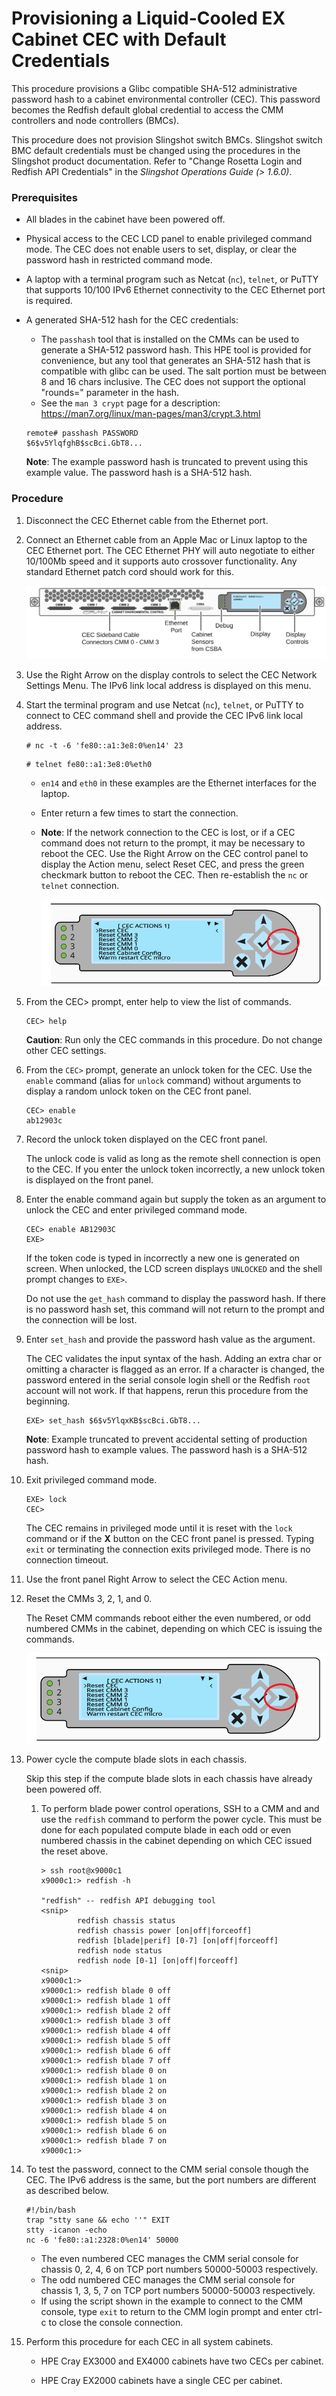 # Provisioning a Liquid-Cooled EX Cabinet CEC with Default Credentials

This procedure provisions a Glibc compatible SHA-512 administrative password hash to a cabinet environmental controller (CEC). This password becomes the Redfish default global credential to access the CMM controllers and node controllers (BMCs).

This procedure does not provision Slingshot switch BMCs. Slingshot switch BMC default credentials must be changed using the procedures in the Slingshot product documentation. Refer to  "Change Rosetta Login and Redfish API Credentials" in the *Slingshot Operations Guide (> 1.6.0)*.

### Prerequisites

- All blades in the cabinet have been powered off.

- Physical access to the CEC LCD panel to enable privileged command mode. The CEC does not enable users to set, display, or clear the password hash in restricted command mode.

- A laptop with a terminal program such as Netcat (`nc`), `telnet`, or PuTTY that supports 10/100 IPv6 Ethernet connectivity to the CEC Ethernet port is required. 

- A generated SHA-512 hash for the CEC credentials:

   - The `passhash` tool that is installed on the CMMs can be used to generate a SHA-512 password hash. This HPE tool is provided for convenience, but any tool that generates an SHA-512 hash that is compatible with glibc can be used. The salt portion must be between 8 and 16 chars inclusive. The CEC does not support the optional "rounds=" parameter in the hash.
   - See the `man 3 crypt` page for a description: https://man7.org/linux/man-pages/man3/crypt.3.html

  ```screen
  remote# passhash PASSWORD 
  $6$v5YlqfghB$scBci.GbT8...
  ```
  
  **Note**: The example password hash is truncated to prevent using this example value. The password hash is a SHA-512 hash.

### Procedure

1. Disconnect the CEC Ethernet cable from the Ethernet port.
   
2. Connect an Ethernet cable from an Apple Mac or Linux laptop to the CEC Ethernet port. The CEC Ethernet PHY will auto negotiate to either 10/100Mb speed and it supports auto crossover functionality. Any standard Ethernet patch cord should work for this.
   
   ![](../../img/CEC_Front_Panel.svg)
   
3. Use the Right Arrow on the display controls to select the CEC Network Settings Menu. The IPv6 link local address is displayed on this menu.

4. Start the terminal program and use Netcat (`nc`), `telnet`, or PuTTY to connect to CEC command shell and provide the CEC IPv6 link local address.

   ```screen
   # nc -t -6 'fe80::a1:3e8:0%en14' 23
   ```

   ```
   # telnet fe80::a1:3e8:0%eth0
   ```

   - `en14` and `eth0` in these examples are the Ethernet interfaces for the laptop.

   - Enter return a few times to start the connection.

   - **Note**: If the network connection to the CEC is lost, or if a CEC command does not return to the prompt, it may be necessary to reboot the CEC. Use the Right Arrow on the CEC control panel to display the Action menu, select Reset CEC, and press the green checkmark button to reboot the CEC. Then re-establish the `nc` or `telnet` connection.

     ![CEC Front Panel Controls](../../img//CEC_Display_Controls_CEC_Actions.svg)

5. From the CEC> prompt, enter help to view the list of commands.

   ```screen
   CEC> help
   ```

   **Caution**: Run only the CEC commands in this procedure. Do not change other CEC settings.

6. From the `CEC>` prompt, generate an unlock token for the CEC. Use the `enable` command (alias for `unlock` command) without arguments to display a random unlock token on the CEC front panel.

   ```screen
   CEC> enable
   ab12903c
   ```

7. Record the unlock token displayed on the CEC front panel.

   The unlock code is valid as long as the remote shell connection is open to the CEC. If you enter the unlock token incorrectly, a new unlock token is displayed on the front panel.

8. Enter the enable command again but supply the token as an argument to unlock the CEC and enter privileged command mode.

   ```screen
   CEC> enable AB12903C
   EXE>
   ```

   If the token code is typed in incorrectly a new one is generated on screen. When unlocked, the LCD screen displays `UNLOCKED` and the shell prompt changes to `EXE>`.

   Do not use the `get_hash` command to display the password hash. If there is no password hash set, this command will not return to the prompt and the connection will be lost.

9. Enter `set_hash` and provide the password hash value as the argument.

   The CEC validates the input syntax of the hash. Adding an extra char or omitting a character is flagged as an error. If a character is changed, the password entered in the serial console login shell or the Redfish `root` account will not work. If that happens, rerun this procedure from the beginning.

      ```screen
      EXE> set_hash $6$v5YlqxKB$scBci.GbT8...
      ```

   **Note**: Example truncated to prevent accidental setting of production password hash to example values. The password hash is a SHA-512 hash.

10. Exit privileged command mode.

       ```screen
       EXE> lock
       CEC>
       ```

    The CEC remains in privileged mode until it is reset with the `lock` command or if the **X** button on the CEC front panel is pressed. Typing `exit` or terminating the connection exits privileged mode. There is no connection timeout.

11. Use the front panel Right Arrow to select the CEC Action menu.

12. Reset the CMMs 3, 2, 1, and 0.

    The Reset CMM commands reboot either the even numbered, or odd numbered CMMs in the cabinet, depending on which CEC is issuing the commands.

    ![Front Panel Controls](../../img/CEC_Display_Controls_CEC_Actions.svg)

13. Power cycle the compute blade slots in each chassis.

    Skip this step if the compute blade slots in each chassis have already been powered off.

    1. To perform blade power control operations, SSH to a CMM and and use the `redfish` command to perform the power cycle. This must be done for each populated compute blade in each odd or even numbered chassis in the cabinet depending on which CEC issued the reset above.

       ```screen
       > ssh root@x9000c1
       x9000c1:> redfish -h
       
       "redfish" -- redfish API debugging tool
       <snip>    
               redfish chassis status
               redfish chassis power [on|off|forceoff]
               redfish [blade|perif] [0-7] [on|off|forceoff]
               redfish node status
               redfish node [0-1] [on|off|forceoff]
       <snip>
       x9000c1:>
       x9000c1:> redfish blade 0 off
       x9000c1:> redfish blade 1 off
       x9000c1:> redfish blade 2 off
       x9000c1:> redfish blade 3 off
       x9000c1:> redfish blade 4 off
       x9000c1:> redfish blade 5 off
       x9000c1:> redfish blade 6 off
       x9000c1:> redfish blade 7 off
       x9000c1:> redfish blade 0 on
       x9000c1:> redfish blade 1 on
       x9000c1:> redfish blade 2 on
       x9000c1:> redfish blade 3 on
       x9000c1:> redfish blade 4 on
       x9000c1:> redfish blade 5 on
       x9000c1:> redfish blade 6 on
       x9000c1:> redfish blade 7 on
       x9000c1:>
       ```

14. To test the password, connect to the CMM serial console though the CEC. The IPv6 address is the same, but the port numbers are different as described below.

      ```screen
      #!/bin/bash
      trap "stty sane && echo ''" EXIT
      stty -icanon -echo
      nc -6 'fe80::a1:2328:0%en14' 50000
      ```

      - The even numbered CEC manages the CMM serial console for chassis 0, 2, 4, 6 on TCP port numbers 50000-50003 respectively.
      - The odd numbered CEC manages the CMM serial console for chassis 1, 3, 5, 7 on TCP port numbers 50000-50003 respectively.
      - If using the script shown in the example to connect to the CMM console, type `exit` to return to the CMM login prompt and enter ctrl-c to close the console connection.

15. Perform this procedure for each CEC in all system cabinets.

    - HPE Cray EX3000 and EX4000 cabinets have two CECs per cabinet.  

    - HPE Cray EX2000 cabinets have a single CEC per cabinet.
